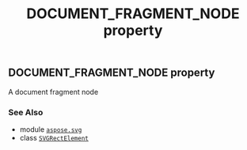 ﻿---
title: DOCUMENT_FRAGMENT_NODE property
second_title: Aspose.SVG for Python via .NET API References
description: 
type: docs
weight: 510
url: /python-net/aspose.svg/svgrectelement/document_fragment_node/
is_root: false
---

## DOCUMENT_FRAGMENT_NODE property


A document fragment node

### See Also
* module [`aspose.svg`](../../)
* class [`SVGRectElement`](/svg/python-net/aspose.svg/svgrectelement)
